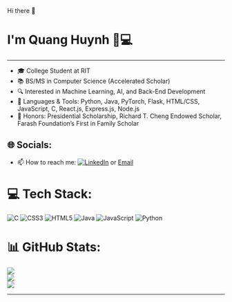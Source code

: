 Hi there 👋
# I'm Quang Huynh 🌟💻
---
- 🎓 College Student at RIT
- 📚 BS/MS in Computer Science (Accelerated Scholar)
- 🔍 Interested in Machine Learning, AI, and Back-End Development
- 🔧 Languages & Tools: Python, Java, PyTorch, Flask, HTML/CSS, JavaScript, C, React.js, Express.js, Node.js
- 🏅 Honors: Presidential Scholarship, Richard T. Cheng Endowed Scholar, Farash Foundation’s First in Family Scholar




## 🌐 Socials:
- 📫 How to reach me: [![LinkedIn](https://img.shields.io/badge/LinkedIn-%230077B5.svg?logo=linkedin&logoColor=white)](https://linkedin.com/in/quangs)  or [Email](mailto:20378quang@email.com)

# 💻 Tech Stack:
![C](https://img.shields.io/badge/c-%2300599C.svg?style=for-the-badge&logo=c&logoColor=white) ![CSS3](https://img.shields.io/badge/css3-%231572B6.svg?style=for-the-badge&logo=css3&logoColor=white) ![HTML5](https://img.shields.io/badge/html5-%23E34F26.svg?style=for-the-badge&logo=html5&logoColor=white) ![Java](https://img.shields.io/badge/java-%23ED8B00.svg?style=for-the-badge&logo=openjdk&logoColor=white) ![JavaScript](https://img.shields.io/badge/javascript-%23323330.svg?style=for-the-badge&logo=javascript&logoColor=%23F7DF1E) ![Python](https://img.shields.io/badge/python-3670A0?style=for-the-badge&logo=python&logoColor=ffdd54)
# 📊 GitHub Stats:
![](https://github-readme-stats.vercel.app/api?username=quangshuynh&theme=dark&hide_border=false&include_all_commits=false&count_private=false)<br/>
![](https://github-readme-streak-stats.herokuapp.com/?user=quangshuynh&theme=dark&hide_border=false)<br/>
![](https://github-readme-stats.vercel.app/api/top-langs/?username=quangshuynh&theme=dark&hide_border=false&include_all_commits=false&count_private=false&layout=compact)

---
